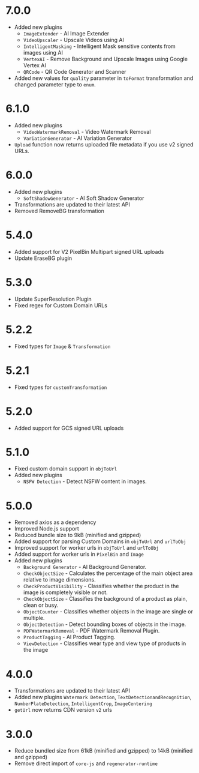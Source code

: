 # 7.0.0

-   Added new plugins
    -   `ImageExtender` - AI Image Extender
    -   `VideoUpscaler` - Upscale Videos using AI
    -   `IntelligentMasking` - Intelligent Mask sensitive contents from images using AI
    -   `VertexAI` - Remove Background and Upscale Images using Google Vertex AI
    -   `QRCode` - QR Code Generator and Scanner
-   Added new values for `quality` parameter in `toFormat` transformation and changed parameter type to `enum`.

# 6.1.0

-   Added new plugins
    -   `VideoWatermarkRemoval` - Video Watermark Removal
    -   `VariationGenerator` - AI Variation Generator
-   `Upload` function now returns uploaded file metadata if you use v2 signed URLs.

# 6.0.0

-   Added new plugins
    -   `SoftShadowGenerator` - AI Soft Shadow Generator
-   Transformations are updated to their latest API
-   Removed RemoveBG transformation

# 5.4.0

-   Added support for V2 PixelBin Multipart signed URL uploads
-   Update EraseBG plugin

# 5.3.0

-   Update SuperResolution Plugin
-   Fixed regex for Custom Domain URLs

# 5.2.2

-   Fixed types for `Image` & `Transformation`

# 5.2.1

-   Fixed types for `customTransformation`

# 5.2.0

-   Added support for GCS signed URL uploads

# 5.1.0

-   Fixed custom domain support in `objToUrl`
-   Added new plugins
    -   `NSFW Detection` - Detect NSFW content in images.

# 5.0.0

-   Removed axios as a dependency
-   Improved Node.js support
-   Reduced bundle size to 9kB (minified and gzipped)
-   Added support for parsing Custom Domains in `objToUrl` and `urlToObj`
-   Improved support for worker urls in `objToUrl` and `urlToObj`
-   Added support for worker urls in `PixelBin` and `Image`
-   Added new plugins
    -   `Background Generator` - AI Background Generator.
    -   `CheckObjectSize` - Calculates the percentage of the main object area relative to image dimensions.
    -   `CheckProductVisibility` - Classifies whether the product in the image is completely visible or not.
    -   `CheckObjectSize` - Classifies the background of a product as plain, clean or busy.
    -   `ObjectCounter` - Classifies whether objects in the image are single or multiple.
    -   `ObjectDetection` - Detect bounding boxes of objects in the image.
    -   `PDFWatermarkRemoval` - PDF Watermark Removal Plugin.
    -   `ProductTagging` - AI Product Tagging.
    -   `ViewDetection` - Classifies wear type and view type of products in the image

# 4.0.0

-   Transformations are updated to their latest API
-   Added new plugins `Watermark Detection`, `TextDetectionandRecognition`, `NumberPlateDetection`, `IntelligentCrop`, `ImageCentering`
-   `getUrl` now returns CDN version `v2` urls

# 3.0.0

-   Reduce bundled size from 61kB (minified and gzipped) to 14kB (minified and gzipped)
-   Remove direct import of `core-js` and `regenerator-runtime`
